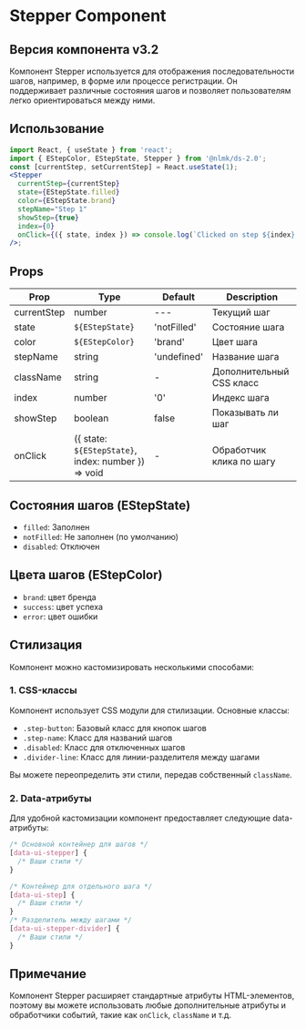 # Stepper Component

## Версия компонента v3.2

Компонент Stepper используется для отображения последовательности шагов, например, в форме или процессе регистрации. Он поддерживает различные состояния шагов и позволяет пользователям легко ориентироваться между ними.

## Использование

```jsx
import React, { useState } from 'react';
import { EStepColor, EStepState, Stepper } from '@nlmk/ds-2.0';
const [currentStep, setCurrentStep] = React.useState(1);
<Stepper
  currentStep={currentStep}
  state={EStepState.filled}
  color={EStepState.brand}
  stepName="Step 1"
  showStep={true}
  index={0}
  onClick={({ state, index }) => console.log(`Clicked on step ${index} with state ${state}`)}
/>;
```

## Props

| Prop        | Type                                                | Default     | Description              |
| ----------- | --------------------------------------------------- | ----------- | ------------------------ |
| currentStep | number                                              | ---         | Текущий шаг              |
| state       | `${EStepState}`                                     | 'notFilled' | Состояние шага           |
| color       | `${EStepColor}`                                     | 'brand'     | Цвет шага                |
| stepName    | string                                              | 'undefined' | Название шага            |
| className   | string                                              | -           | Дополнительный CSS класс |
| index       | number                                              | '0'         | Индекс шага              |
| showStep    | boolean                                             | false       | Показывать ли шаг        |
| onClick     | ({ state: `${EStepState}`, index: number }) => void | -           | Обработчик клика по шагу |

## Состояния шагов (EStepState)

- `filled`: Заполнен
- `notFilled`: Не заполнен (по умолчанию)
- `disabled`: Отключен

## Цвета шагов (EStepColor)

- `brand`: цвет бренда
- `success`: цвет успеха
- `error`: цвет ошибки

## Стилизация

Компонент можно кастомизировать несколькими способами:

### 1. CSS-классы

Компонент использует CSS модули для стилизации. Основные классы:

- `.step-button`: Базовый класс для кнопок шагов
- `.step-name`: Класс для названий шагов
- `.disabled`: Класс для отключенных шагов
- `.divider-line`: Класс для линии-разделителя между шагами

Вы можете переопределить эти стили, передав собственный `className`.

### 2. Data-атрибуты

Для удобной кастомизации компонент предоставляет следующие data-атрибуты:

```css
/* Основной контейнер для шагов */
[data-ui-stepper] {
  /* Ваши стили */
}

/* Контейнер для отдельного шага */
[data-ui-step] {
  /* Ваши стили */
}
/* Разделитель между шагами */
[data-ui-stepper-divider] {
  /* Ваши стили */
}
```

## Примечание

Компонент Stepper расширяет стандартные атрибуты HTML-элементов, поэтому вы можете использовать любые дополнительные атрибуты и обработчики событий, такие как `onClick`, `className` и т.д.
